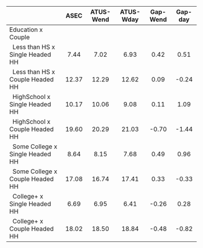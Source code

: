 
|                      |         ASEC |    ATUS-Wend |    ATUS-Wday |     Gap-Wend |      Gap-day |
| -------------------- | :----------: | :----------: | :----------: | :----------: | :----------: |
| Education x Couple   |              |              |              |              |              |
| &nbsp;&nbsp;Less than HS x Single Headed HH |         7.44 |         7.02 |         6.93 |         0.42 |         0.51 |
| &nbsp;&nbsp;Less than HS x Couple Headed HH |        12.37 |        12.29 |        12.62 |         0.09 |        -0.24 |
| &nbsp;&nbsp;HighSchool x Single Headed HH |        10.17 |        10.06 |         9.08 |         0.11 |         1.09 |
| &nbsp;&nbsp;HighSchool x Couple Headed HH |        19.60 |        20.29 |        21.03 |        -0.70 |        -1.44 |
| &nbsp;&nbsp;Some College x Single Headed HH |         8.64 |         8.15 |         7.68 |         0.49 |         0.96 |
| &nbsp;&nbsp;Some College x Couple Headed HH |        17.08 |        16.74 |        17.41 |         0.33 |        -0.33 |
| &nbsp;&nbsp;College+ x Single Headed HH |         6.69 |         6.95 |         6.41 |        -0.26 |         0.28 |
| &nbsp;&nbsp;College+ x Couple Headed HH |        18.02 |        18.50 |        18.84 |        -0.48 |        -0.82 |

